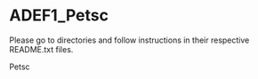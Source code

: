 ADEF1_Petsc
===========
Please go to directories and follow instructions in their respective README.txt files. 




Petsc
